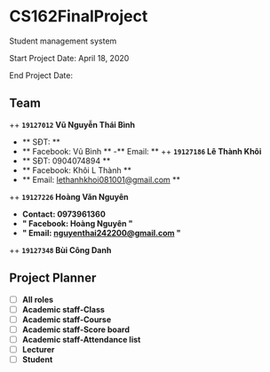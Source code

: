 # CS162FinalProject
Student management system

Start Project Date: April 18, 2020

End Project Date:
## Team
++ **`19127012` Vũ Nguyễn Thái Bình**
- ** SĐT: **
- ** Facebook: Vũ Bình **
-** Email: **
++ **`19127186` Lê Thành Khôi**
- ** SĐT: 0904074894 **
- ** Facebook: Khôi L Thành **
- ** Email: lethanhkhoi081001@gmail.com ** 

++ **`19127226` Hoàng Văn Nguyên**
- **Contact: 0973961360**
- **" Facebook: Hoàng Nguyên "**
- **" Email: nguyenthai242200@gmail.com "**

++ **`19127348` Bùi Công Danh**
## Project Planner
- [ ] **All roles**
- [ ] **Academic staff-Class**
- [ ] **Academic staff-Course**
- [ ] **Academic staff-Score board**
- [ ] **Academic staff-Attendance list**
- [ ] **Lecturer**
- [ ] **Student**
